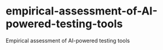 # empirical-assessment-of-AI-powered-testing-tools
Empirical assessment of AI-powered testing tools
